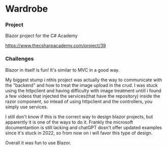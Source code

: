 # Wardrobe

### Project

Blazor project for the C# Academy

https://www.thecsharpacademy.com/project/39

### Challenges

Blazor in itself is fun! It's similar to MVC in a good way.

My biggest stump i nthis project was actually the way to communicate with the "backend" and how to treat the image upload in the crud.
I was stuck using the httpclient and having difficulty with image treatment untill i found a few videos that injected the services(that have the repository) inside the razor component, so intead of using httpclient and the controllers, you simply use services.

I still don't know if this is the correct way to design blazor projects, but apparently it is one of the ways to do it. Frankly the microsoft documentantion is still lacking and chatGPT dosn't offer updated examples since it's stuck in 2022, so from now on i will favor this type of design.

Overall it was fun to use Blazor.